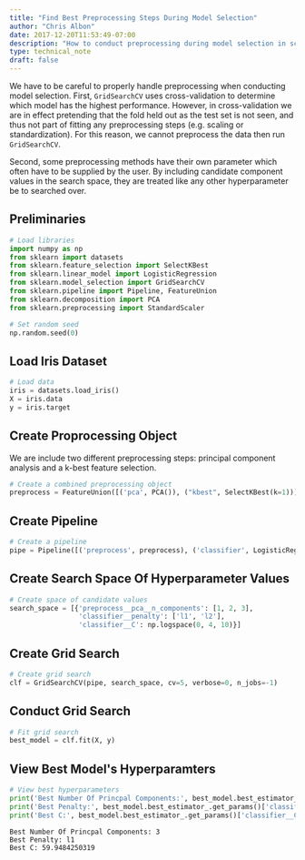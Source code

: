 ```yaml
---
title: "Find Best Preprocessing Steps During Model Selection"
author: "Chris Albon"
date: 2017-12-20T11:53:49-07:00
description: "How to conduct preprocessing during model selection in scikit-learn for machine learning in Python."
type: technical_note
draft: false
---
```

We have to be careful to properly handle preprocessing when conducting model selection. First, `GridSearchCV` uses cross-validation to determine which model has the highest performance. However, in cross-validation we are in effect pretending that the fold held out as the test set is not seen, and thus not part of fitting any preprocessing steps (e.g. scaling or standardization). For this reason, we cannot preprocess the data then run `GridSearchCV`.

Second, some preprocessing methods have their own parameter which often have to be supplied by the user. By including candidate component values in the search space, they are treated like any other hyperparameter be to searched over.

## Preliminaries


```python
# Load libraries
import numpy as np
from sklearn import datasets
from sklearn.feature_selection import SelectKBest
from sklearn.linear_model import LogisticRegression
from sklearn.model_selection import GridSearchCV
from sklearn.pipeline import Pipeline, FeatureUnion
from sklearn.decomposition import PCA
from sklearn.preprocessing import StandardScaler

# Set random seed
np.random.seed(0)
```

## Load Iris Dataset


```python
# Load data
iris = datasets.load_iris()
X = iris.data
y = iris.target
```

## Create Proprocessing Object

We are include two different preprocessing steps: principal component analysis and a k-best feature selection.


```python
# Create a combined preprocessing object
preprocess = FeatureUnion([('pca', PCA()), ("kbest", SelectKBest(k=1))])
```

## Create Pipeline


```python
# Create a pipeline
pipe = Pipeline([('preprocess', preprocess), ('classifier', LogisticRegression())])
```

## Create Search Space Of Hyperparameter Values


```python
# Create space of candidate values
search_space = [{'preprocess__pca__n_components': [1, 2, 3],
                 'classifier__penalty': ['l1', 'l2'],
                 'classifier__C': np.logspace(0, 4, 10)}]
```

## Create Grid Search


```python
# Create grid search 
clf = GridSearchCV(pipe, search_space, cv=5, verbose=0, n_jobs=-1)
```

## Conduct Grid Search


```python
# Fit grid search
best_model = clf.fit(X, y)
```

## View Best Model's Hyperparamters


```python
# View best hyperparameters
print('Best Number Of Princpal Components:', best_model.best_estimator_.get_params()['preprocess__pca__n_components'])
print('Best Penalty:', best_model.best_estimator_.get_params()['classifier__penalty'])
print('Best C:', best_model.best_estimator_.get_params()['classifier__C'])
```

    Best Number Of Princpal Components: 3
    Best Penalty: l1
    Best C: 59.9484250319
    
